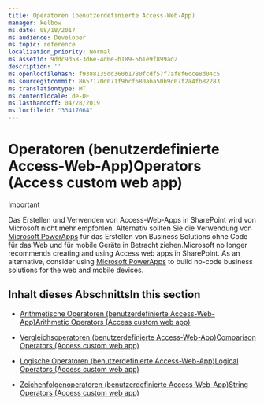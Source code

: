 ```yaml
---
title: Operatoren (benutzerdefinierte Access-Web-App)
manager: kelbow
ms.date: 08/18/2017
ms.audience: Developer
ms.topic: reference
localization_priority: Normal
ms.assetid: 9ddc9d58-3d6e-4d0e-b189-5b1e9f899ad2
description: ''
ms.openlocfilehash: f9388135dd360b1780fcdf57f7af8f6cce8d04c5
ms.sourcegitcommit: 8657170d071f9bcf680aba50b9c07f2a4fb82283
ms.translationtype: MT
ms.contentlocale: de-DE
ms.lasthandoff: 04/28/2019
ms.locfileid: "33417064"
---
```

# <a name="operators-access-custom-web-app"></a><span data-ttu-id="cdbad-102">Operatoren (benutzerdefinierte Access-Web-App)</span><span class="sxs-lookup"><span data-stu-id="cdbad-102">Operators (Access custom web app)</span></span>

> [!IMPORTANT]
> <span data-ttu-id="cdbad-p101">Das Erstellen und Verwenden von Access-Web-Apps in SharePoint wird von Microsoft nicht mehr empfohlen. Alternativ sollten Sie die Verwendung von [Microsoft PowerApps](https://powerapps.microsoft.com/en-us/) für das Erstellen von Business Solutions ohne Code für das Web und für mobile Geräte in Betracht ziehen.</span><span class="sxs-lookup"><span data-stu-id="cdbad-p101">Microsoft no longer recommends creating and using Access web apps in SharePoint. As an alternative, consider using [Microsoft PowerApps](https://powerapps.microsoft.com/en-us/) to build no-code business solutions for the web and mobile devices.</span></span> 
  
## <a name="in-this-section"></a><span data-ttu-id="cdbad-105">Inhalt dieses Abschnitts</span><span class="sxs-lookup"><span data-stu-id="cdbad-105">In this section</span></span>

- [<span data-ttu-id="cdbad-106">Arithmetische Operatoren (benutzerdefinierte Access-Web-App)</span><span class="sxs-lookup"><span data-stu-id="cdbad-106">Arithmetic Operators (Access custom web app)</span></span>](arithmetic-operators-access-custom-web-app.md)
    
- [<span data-ttu-id="cdbad-107">Vergleichsoperatoren (benutzerdefinierte Access-Web-App)</span><span class="sxs-lookup"><span data-stu-id="cdbad-107">Comparison Operators (Access custom web app)</span></span>](comparison-operators-access-custom-web-app.md)
    
- [<span data-ttu-id="cdbad-108">Logische Operatoren (benutzerdefinierte Access-Web-App)</span><span class="sxs-lookup"><span data-stu-id="cdbad-108">Logical Operators (Access custom web app)</span></span>](logical-operators-access-custom-web-app.md)
    
- [<span data-ttu-id="cdbad-109">Zeichenfolgenoperatoren (benutzerdefinierte Access-Web-App)</span><span class="sxs-lookup"><span data-stu-id="cdbad-109">String Operators (Access custom web app)</span></span>](string-operators-access-custom-web-app.md)
    

